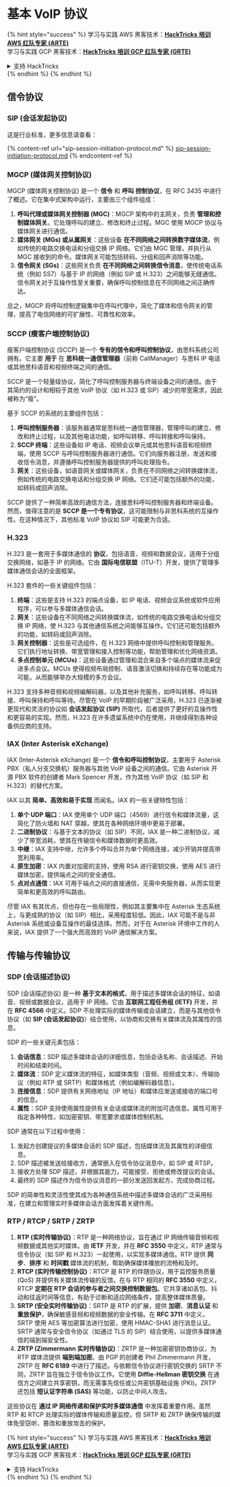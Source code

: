 # 基本 VoIP 协议

{% hint style="success" %}
学习与实践 AWS 黑客技术：<img src="/.gitbook/assets/arte.png" alt="" data-size="line">[**HackTricks 培训 AWS 红队专家 (ARTE)**](https://training.hacktricks.xyz/courses/arte)<img src="/.gitbook/assets/arte.png" alt="" data-size="line">\
学习与实践 GCP 黑客技术：<img src="/.gitbook/assets/grte.png" alt="" data-size="line">[**HackTricks 培训 GCP 红队专家 (GRTE)**<img src="/.gitbook/assets/grte.png" alt="" data-size="line">](https://training.hacktricks.xyz/courses/grte)

<details>

<summary>支持 HackTricks</summary>

* 查看 [**订阅计划**](https://github.com/sponsors/carlospolop)!
* **加入** 💬 [**Discord 群组**](https://discord.gg/hRep4RUj7f) 或 [**Telegram 群组**](https://t.me/peass) 或 **关注** 我们的 **Twitter** 🐦 [**@hacktricks\_live**](https://twitter.com/hacktricks\_live)**.**
* **通过向** [**HackTricks**](https://github.com/carlospolop/hacktricks) 和 [**HackTricks Cloud**](https://github.com/carlospolop/hacktricks-cloud) GitHub 仓库提交 PR 分享黑客技巧。

</details>
{% endhint %}
{% endhint %}

## 信令协议

### SIP (会话发起协议)

这是行业标准，更多信息请查看：

{% content-ref url="sip-session-initiation-protocol.md" %}
[sip-session-initiation-protocol.md](sip-session-initiation-protocol.md)
{% endcontent-ref %}

### MGCP (媒体网关控制协议)

MGCP (媒体网关控制协议) 是一个 **信令** 和 **呼叫** **控制协议**，在 RFC 3435 中进行了概述。它在集中式架构中运行，主要由三个组件组成：

1. **呼叫代理或媒体网关控制器 (MGC)**：MGCP 架构中的主网关，负责 **管理和控制媒体网关**。它处理呼叫的建立、修改和终止过程。MGC 使用 MGCP 协议与媒体网关进行通信。
2. **媒体网关 (MGs) 或从属网关**：这些设备 **在不同网络之间转换数字媒体流**，例如传统的电路交换电话和分组交换 IP 网络。它们由 MGC 管理，并执行从 MGC 接收到的命令。媒体网关可能包括转码、分组和回声消除等功能。
3. **信令网关 (SGs)**：这些网关负责 **在不同网络之间转换信令消息**，使传统电话系统（例如 SS7）与基于 IP 的网络（例如 SIP 或 H.323）之间能够无缝通信。信令网关对于互操作性至关重要，确保呼叫控制信息在不同网络之间正确传达。

总之，MGCP 将呼叫控制逻辑集中在呼叫代理中，简化了媒体和信令网关的管理，提高了电信网络的可扩展性、可靠性和效率。

### SCCP (瘦客户端控制协议)

瘦客户端控制协议 (SCCP) 是一个 **专有的信令和呼叫控制协议**，由思科系统公司拥有。它主要 **用于** 在 **思科统一通信管理器**（前称 CallManager）与思科 IP 电话或其他思科语音和视频终端之间的通信。

SCCP 是一个轻量级协议，简化了呼叫控制服务器与终端设备之间的通信。由于其简约的设计和相较于其他 VoIP 协议（如 H.323 或 SIP）减少的带宽需求，因此被称为“瘦”。

基于 SCCP 的系统的主要组件包括：

1. **呼叫控制服务器**：该服务器通常是思科统一通信管理器，管理呼叫的建立、修改和终止过程，以及其他电话功能，如呼叫转移、呼叫转接和呼叫保持。
2. **SCCP 终端**：这些设备如 IP 电话、视频会议单元或其他思科语音和视频终端，使用 SCCP 与呼叫控制服务器进行通信。它们向服务器注册，发送和接收信令消息，并遵循呼叫控制服务器提供的呼叫处理指令。
3. **网关**：这些设备，如语音网关或媒体网关，负责在不同网络之间转换媒体流，例如传统的电路交换电话和分组交换 IP 网络。它们还可能包括额外的功能，如转码或回声消除。

SCCP 提供了一种简单高效的通信方法，连接思科呼叫控制服务器和终端设备。然而，值得注意的是 **SCCP 是一个专有协议**，这可能限制与非思科系统的互操作性。在这种情况下，其他标准 VoIP 协议如 SIP 可能更为合适。

### H.323

H.323 是一套用于多媒体通信的 **协议**，包括语音、视频和数据会议，适用于分组交换网络，如基于 IP 的网络。它由 **国际电信联盟**（ITU-T）开发，提供了管理多媒体通信会话的全面框架。

H.323 套件的一些关键组件包括：

1. **终端**：这些是支持 H.323 的端点设备，如 IP 电话、视频会议系统或软件应用程序，可以参与多媒体通信会话。
2. **网关**：这些设备在不同网络之间转换媒体流，如传统的电路交换电话和分组交换 IP 网络，使 H.323 与其他通信系统之间能够互操作。它们还可能包括额外的功能，如转码或回声消除。
3. **网关控制器**：这些是可选组件，在 H.323 网络中提供呼叫控制和管理服务。它们执行地址转换、带宽管理和接入控制等功能，帮助管理和优化网络资源。
4. **多点控制单元 (MCUs)**：这些设备通过管理和混合来自多个端点的媒体流来促进多点会议。MCUs 使得视频布局控制、语音激活切换和持续存在等功能成为可能，从而能够举办大规模的多方会议。

H.323 支持多种音频和视频编解码器，以及其他补充服务，如呼叫转移、呼叫转接、呼叫保持和呼叫等待。尽管在 VoIP 的早期阶段被广泛采用，H.323 已逐渐被更现代和灵活的协议如 **会话发起协议 (SIP)** 所取代，后者提供了更好的互操作性和更容易的实现。然而，H.323 在许多遗留系统中仍在使用，并继续得到各种设备供应商的支持。

### IAX (Inter Asterisk eXchange)

IAX (Inter-Asterisk eXchange) 是一个 **信令和呼叫控制协议**，主要用于 Asterisk PBX（私人分支交换机）服务器与其他 VoIP 设备之间的通信。它由 Asterisk 开源 PBX 软件的创建者 Mark Spencer 开发，作为其他 VoIP 协议（如 SIP 和 H.323）的替代方案。

IAX 以其 **简单、高效和易于实现** 而闻名。IAX 的一些关键特性包括：

1. **单个 UDP 端口**：IAX 使用单个 UDP 端口（4569）进行信令和媒体流量，这简化了防火墙和 NAT 穿越，使其在各种网络环境中更易于部署。
2. **二进制协议**：与基于文本的协议（如 SIP）不同，IAX 是一种二进制协议，减少了带宽消耗，使其在传输信令和媒体数据时更高效。
3. **中继**：IAX 支持中继，允许多个呼叫合并为单个网络连接，减少开销并提高带宽利用率。
4. **原生加密**：IAX 内置对加密的支持，使用 RSA 进行密钥交换，使用 AES 进行媒体加密，提供端点之间的安全通信。
5. **点对点通信**：IAX 可用于端点之间的直接通信，无需中央服务器，从而实现更简单和更高效的呼叫路由。

尽管 IAX 有其优点，但也存在一些局限性，例如其主要集中在 Asterisk 生态系统上，与更成熟的协议（如 SIP）相比，采用程度较低。因此，IAX 可能不是与非 Asterisk 系统或设备互操作的最佳选择。然而，对于在 Asterisk 环境中工作的人来说，IAX 提供了一个强大而高效的 VoIP 通信解决方案。

## 传输与传输协议

### SDP (会话描述协议)

SDP (会话描述协议) 是一种 **基于文本的格式**，用于描述多媒体会话的特征，如语音、视频或数据会议，适用于 IP 网络。它由 **互联网工程任务组 (IETF)** 开发，并在 **RFC 4566** 中定义。SDP 不处理实际的媒体传输或会话建立，而是与其他信令协议（如 **SIP (会话发起协议)**）结合使用，以协商和交换有关媒体流及其属性的信息。

SDP 的一些关键元素包括：

1. **会话信息**：SDP 描述多媒体会话的详细信息，包括会话名称、会话描述、开始时间和结束时间。
2. **媒体流**：SDP 定义媒体流的特征，如媒体类型（音频、视频或文本）、传输协议（例如 RTP 或 SRTP）和媒体格式（例如编解码器信息）。
3. **连接信息**：SDP 提供有关网络地址（IP 地址）和媒体应发送或接收的端口号的信息。
4. **属性**：SDP 支持使用属性提供有关会话或媒体流的附加可选信息。属性可用于指定各种特性，如加密密钥、带宽要求或媒体控制机制。

SDP 通常在以下过程中使用：

1. 发起方创建提议的多媒体会话的 SDP 描述，包括媒体流及其属性的详细信息。
2. SDP 描述被发送给接收方，通常嵌入在信令协议消息中，如 SIP 或 RTSP。
3. 接收方处理 SDP 描述，并根据其能力，可能接受、拒绝或修改提议的会话。
4. 最终的 SDP 描述作为信令协议消息的一部分发送回发起方，完成协商过程。

SDP 的简单性和灵活性使其成为各种通信系统中描述多媒体会话的广泛采用标准，在建立和管理实时多媒体会话方面发挥着关键作用。

### RTP / RTCP / SRTP / ZRTP

1. **RTP (实时传输协议)**：RTP 是一种网络协议，旨在通过 IP 网络传输音频和视频数据或其他实时媒体。由 **IETF** 开发，并在 **RFC 3550** 中定义，RTP 通常与信令协议（如 SIP 和 H.323）一起使用，以实现多媒体通信。RTP 提供 **同步**、**排序** 和 **时间戳** 媒体流的机制，帮助确保媒体播放的流畅和及时。
2. **RTCP (实时传输控制协议)**：RTCP 是 RTP 的伴随协议，用于监控服务质量 (QoS) 并提供有关媒体流传输的反馈。在与 RTP 相同的 **RFC 3550** 中定义，RTCP **定期在 RTP 会话的参与者之间交换控制数据包**。它共享诸如丢包、抖动和往返时间等信息，有助于诊断和适应网络条件，提高整体媒体质量。
3. **SRTP (安全实时传输协议)**：SRTP 是 RTP 的扩展，提供 **加密**、**消息认证** 和 **重放保护**，确保敏感音频和视频数据的安全传输。在 **RFC 3711** 中定义，SRTP 使用 AES 等加密算法进行加密，使用 HMAC-SHA1 进行消息认证。SRTP 通常与安全信令协议（如通过 TLS 的 SIP）结合使用，以提供多媒体通信的端到端安全性。
4. **ZRTP (Zimmermann 实时传输协议)**：ZRTP 是一种加密密钥协商协议，为 RTP 媒体流提供 **端到端加密**。由 PGP 的创建者 Phil Zimmermann 开发，ZRTP 在 **RFC 6189** 中进行了描述。与依赖信令协议进行密钥交换的 SRTP 不同，ZRTP 旨在独立于信令协议工作。它使用 **Diffie-Hellman 密钥交换** 在通信方之间建立共享密钥，而无需事先信任或公共密钥基础设施 (PKI)。ZRTP 还包括 **短认证字符串 (SAS)** 等功能，以防止中间人攻击。

这些协议在 **通过 IP 网络传递和保护实时多媒体通信** 中发挥着重要作用。虽然 RTP 和 RTCP 处理实际的媒体传输和质量监控，但 SRTP 和 ZRTP 确保传输的媒体免受窃听、篡改和重放攻击的保护。

{% hint style="success" %}
学习与实践 AWS 黑客技术：<img src="/.gitbook/assets/arte.png" alt="" data-size="line">[**HackTricks 培训 AWS 红队专家 (ARTE)**](https://training.hacktricks.xyz/courses/arte)<img src="/.gitbook/assets/arte.png" alt="" data-size="line">\
学习与实践 GCP 黑客技术：<img src="/.gitbook/assets/grte.png" alt="" data-size="line">[**HackTricks 培训 GCP 红队专家 (GRTE)**<img src="/.gitbook/assets/grte.png" alt="" data-size="line">](https://training.hacktricks.xyz/courses/grte)

<details>

<summary>支持 HackTricks</summary>

* 查看 [**订阅计划**](https://github.com/sponsors/carlospolop)!
* **加入** 💬 [**Discord 群组**](https://discord.gg/hRep4RUj7f) 或 [**Telegram 群组**](https://t.me/peass) 或 **关注** 我们的 **Twitter** 🐦 [**@hacktricks\_live**](https://twitter.com/hacktricks\_live)**.**
* **通过向** [**HackTricks**](https://github.com/carlospolop/hacktricks) 和 [**HackTricks Cloud**](https://github.com/carlospolop/hacktricks-cloud) GitHub 仓库提交 PR 分享黑客技巧。

</details>
{% endhint %}
</details>
{% endhint %}
